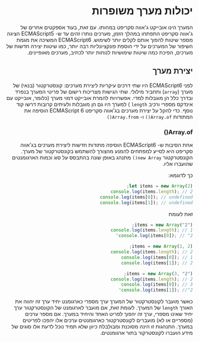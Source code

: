 <div dir="rtl">

# יכולות מערך משופרות

המערך הינו אובייקט ג'אווה סקריפט במהותו. עם זאת, בעוד אספקטים אחרים של ג'אווה סקריפט התפתחו במהלך הזמן, מערכים נותרו זהים עד ש-
ECMAScript5
הציגה מספר שיטות להפוך אותם לקלים יותר לשימוש.
ECMAScript6
המשיכה את מגמת השיפור של המערכים על ידי הוספת פונקציונליות רבה יותר, כמו שיטות יצירה חדשות של מערכים, הפיכת כמה שיטות שימושיות לנוחות יותר לכתיב, מערכים מאופיינים.

## יצירת מערך

לפני
ECMAScript6
היו שתי דרכים עיקריות ליצירת מערכים: קונסטרקטור (בנאי) של מערך
(`array`)
ותחביר מילולי. שתי הגישות מצריכות רישום של פריטי המערך בנפרד ובדרך כלל הן מוגבלות למדי.
אפשרויות להמרת אובייקט דמוי מערך (כלומר, אובייקט עם אינדקס מספרי ורכיב
`length`
) למערך היו גם הן מוגבלות ולעיתים קרובות דרשו קוד נוסף.
כדי להקל על יצירת מערכים בג'אווה סקריפט
ECMAScript 6
הוסיפה את המתודות
`Array.of()`
ו-
`Array.from()`

### Array.of()

אחת הסיבות ש-
ECMAScript6
הוסיפה מתודות חדשות ליצירת מערכים בג'אווה סקריפט היא לסייע למפתחים להמנע מהצורך להשתמש בקונסטרקטור של מערך.
הקונסטרקטור
`new Array()`
מתנהג באופן שונה בהתבסס על סוג וכמות הארגומנטים שהועברו אליו.

כך לדוגמא:

```js
let items = new Array(2);
console.log(items.length); // 2
console.log(items[0]); // undefined
console.log(items[1]); // undefined
```

זאת לעומת

```js
items = new Array("2");
console.log(items.length); // 1
console.log(items[0]); // "2"

items = new Array(1, 2);
console.log(items.length); // 2
console.log(items[0]); // 1
console.log(items[1]); // 2

items = new Array(3, "2");
console.log(items.length); // 2
console.log(items[0]); // 3
console.log(items[1]); //"2"
```

כאשר מועבר לקונסטרקטור של המערך ערך מספרי כארגומנט יחיד ערך זה יהווה את האורך
`length`
של המערך. לעומת זאת, אם מועבר לארגומנט של הקונסטרקטור ערך יחיד שאינו מספרי, ערך זה יהפוך לפריט האחד והיחיד במערך. אם מספר ערכים (מספריים או לא) מועברים לקונסטרקטור כארגומנטים ערכים אלו יהפכו לפריטים במערך. התנהגות זו הינה מסוכנת ומבולבלת כיוון שלא תמיד נוכל לדעת אלו סוגים של מידע הועברו לקונסטרקור בתור ארגומנטים.

</div>
